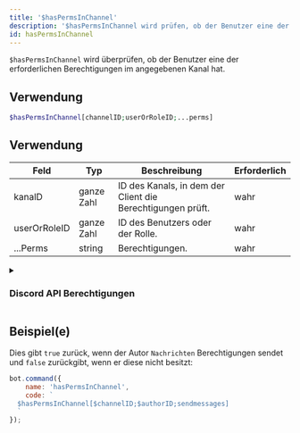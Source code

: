 ```yaml
---
title: '$hasPermsInChannel'
description: '$hasPermsInChannel wird prüfen, ob der Benutzer eine der erforderlichen Berechtigungen im angegebenen Kanal hat.'
id: hasPermsInChannel
---
```


`$hasPermsInChannel` wird überprüfen, ob der Benutzer eine der erforderlichen Berechtigungen im angegebenen Kanal hat.

## Verwendung

```php
$hasPermsInChannel[channelID;userOrRoleID;...perms]
```

## Verwendung

| Feld         | Typ        | Beschreibung                                               | Erforderlich |
| ------------ | ---------- | ---------------------------------------------------------- | ------------ |
| kanalD       | ganze Zahl | ID des Kanals, in dem der Client die Berechtigungen prüft. | wahr         |
| userOrRoleID | ganze Zahl | ID des Benutzers oder der Rolle.                           | wahr         |
| ...Perms     | string     | Berechtigungen.                                            | wahr         |

<details>
  <summary> <h3> Discord API Berechtigungen </h3></summary>

| Berechtigung             |                                                                                |
| ------------------------ | ------------------------------------------------------------------------------ |
| createinvite             | Berechtigung Gildeneinladungen zu erstellen                                    |
| kickmitglieder           | Berechtigung Gildenmitglieder zu kicken                                        |
| banmitglieder            | Berechtigung Gildenmitglieder zu verbieten                                     |
| administator             | Administratorberechtigungen                                                    |
| verwaltete Kanäle        | Berechtigung Gildenkanäle zu verwalten                                         |
| managguild               | Berechtigungen zum Ändern der Servereinstellungen                              |
| addreaktionen            | Berechtigungen zum Hinzufügen von Reaktionen                                   |
| viewauditlog             | Berechtigung, das Audit-Log der Gilde anzusehen                                |
| priorityspeaker          | Vorrangiger Sprecher                                                           |
| streamen                 | Berechtigung zum Streamen in Sprachkanälen                                     |
| anzeiger                 | Berechtigung um einen bestimmten Kanal zu sehen                                |
| sende Nachrichten        | Berechtigung zum Senden von Nachrichten in einem bestimmten Kanal              |
| sendttsmessages          | Berechtigung zum Senden von Text-zu-Sprache Nachrichten                        |
| verwaltete Nachrichten   | Berechtigung zum Verwalten von Nachrichten                                     |
| embedlinks               | Berechtigung zum Einbinden von Links                                           |
| Anhänge                  | Berechtigung zum Anhängen von Dateien                                          |
| nachrichtenverlauf       | Berechtigung den Nachrichtenverlauf innerhalb eines bestimmten Kanals zu lesen |
| alle erwähnen            | Berechtigung `@everyone` und alle Rollen zu erwähnen                           |
| useexternalemojis        | Berechtigung zur Verwendung externer Emojis                                    |
| viewguildinsights        | Berechtigung zum Anzeigen von Gildeneinsichten                                 |
| verbinden                | Berechtigung zum Verbinden mit Sprachkanälen und Stufen                        |
| mutem<unk>               | Erlaubnis, Mitglieder in Sprachkanälen zu stummen                              |
| deafenmembers            | Berechtigung für taube Mitglieder in Sprachkanälen                             |
| verschiebst              | Berechtigung zum Verschieben von Mitgliedern zwischen Sprachkanälen            |
| usevad                   | Berechtigung zur Sprachaktivitätserkennung                                     |
| changenickname           | Berechtigung um deinen eigenen Nickname zu ändern                              |
| managenicknamen          | Berechtigung um andere Mitglieder Nicknamen zu verwalten                       |
| manageroles              | Berechtigung zum Verwalten von Rollen                                          |
| managwebhooks            | Berechtigung zum Verwalten von Webhooks                                        |
| managemojisandstickers   | Berechtigung zum Verwalten von Emojis und Aufklebern                           |
| anwendungsbefehle        | Berechtigung zur Verwendung von App-Befehlen                                   |
| anfraesttospeak          | Berechtigung um Wortmeldungen in Stufen zu verwenden                           |
| verwaltete Events        | Berechtigung zum Verwalten von Events                                          |
| managthreads             | Berechtigung zum Verwalten von Themen                                          |
| usepublicthreads         | Berechtigung zum Verwenden öffentlicher Threads                                |
| useprivatethreads        | Berechtigung private Threads zu verwenden                                      |
| erstelle Publicthreads   | Berechtigung zum Erstellen öffentlicher Threads                                |
| createprivatethreads     | Berechtigung zum Erstellen privater Threads                                    |
| useexternalstickers      | Berechtigung zum Verwenden von extrernalen Aufklebern                          |
| sendmessagesinthreads    | Berechtigung zum Senden von Nachrichten in Threads                             |
| benutzembeddedactivities | Berechtigung zum Starten von Aktivitäten innerhalb von Sprachkanälen           |
| moderierte Mitglieder    | Timeout und Timeouts von Gildenmitgliedern entfernen                           |

</details>

## Beispiel(e)

Dies gibt `true` zurück, wenn der Autor `Nachrichten` Berechtigungen sendet und `false` zurückgibt, wenn er diese nicht besitzt:

```javascript
bot.command({
    name: 'hasPermsInChannel',
    code: `
  $hasPermsInChannel[$channelID;$authorID;sendmessages]
  `
});
```
